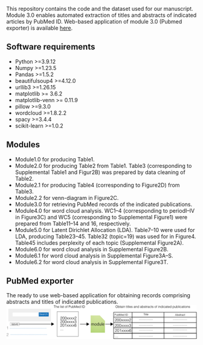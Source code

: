 This repository contains the code and the dataset used for our manuscript. Module 3.0 enables automated extraction of titles and abstracts of indicated articles by PubMed ID.
Web-based application of module 3.0 (Pubmed exporter) is available [here](https://pubmed-exporter.herokuapp.com/).

## Software requirements
- Python >=3.9.12
- Numpy >=1.23.5
- Pandas >=1.5.2
- beautifulsoup4 >=4.12.0
- urllib3 >=1.26.15
- matplotlib >= 3.6.2
- matplotlib-venn >= 0.11.9
- pillow >=9.3.0
- wordcloud >=1.8.2.2
- spacy >=3.4.4
- scikit-learn >=1.0.2

## Modules
- Module1.0 for producing Table1.
- Module2.0 for producing Table2 from Table1. Table3 (corresponding to Supplemental Table1 and Figur2B) was prepared by data cleaning of Table2.
- Module2.1 for producing Table4 (corresponding to Figure2D) from Table3.
- Module2.2 for venn-diagram in Figure2C.
- Module3.0 for retrieving PubMed records of the indicated publications.
- Module4.0 for word cloud analysis. WC1–4 (corresponding to periodI–IV in Figure3C) and WC5 (corresponding to Supplemental Figure1) were prepared from Table11–14 and 16, respectively.
- Module5.0 for Latent Dirichlet Allocation (LDA). Table7–10 were used for LDA, producing Table23–45. Table32 (topic=19) was used for in Figure4. Table45 includes perplexity of each topic (Supplemental Figure2A).
- Module6.0 for word cloud analysis in Supplemental Figure2B.
- Module6.1 for word cloud analysis in Supplemental Figure3A–S.
- Module6.2 for word cloud analysis in Supplemental Figure3T.

## PubMed exporter
The ready to use web-based application for obtaining records comprising abstracts and titles of indicated publications.
![How to use](Files/picture.png)
